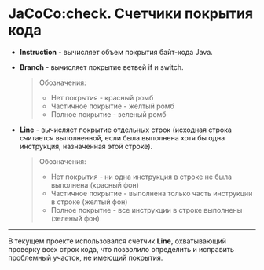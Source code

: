 # JaCoCo:check. Счетчики покрытия кода 

* **Instruction** - вычисляет объем покрытия байт-кода Java. 


* **Branch** - вычисляет покрытие ветвей if и switch. 
    > Обозначения: 
    > * Нет покрытия - красный ромб
    > * Частичное покрытие - желтый ромб
    > * Полное покрытие - зеленый ромб

* **Line** - вычисляет покрытие отдельных строк (исходная строка считается выполненной, если была выполнена хотя бы одна инструкция, назначенная этой строке).
  > Обозначения:
  > * Нет покрытия - ни одна инструкция в строке не была выполнена (красный фон)
  > * Частичное покрытие - выполнена только часть инструкции в строке (желтый фон)
  > * Полное покрытие - все инструкции в строке выполнены (зеленый фон)

---
В текущем проекте использовался счетчик **Line**, охватывающий проверку всех строк кода, что позволило определить и исправить проблемный участок, не имеющий покрытия. 